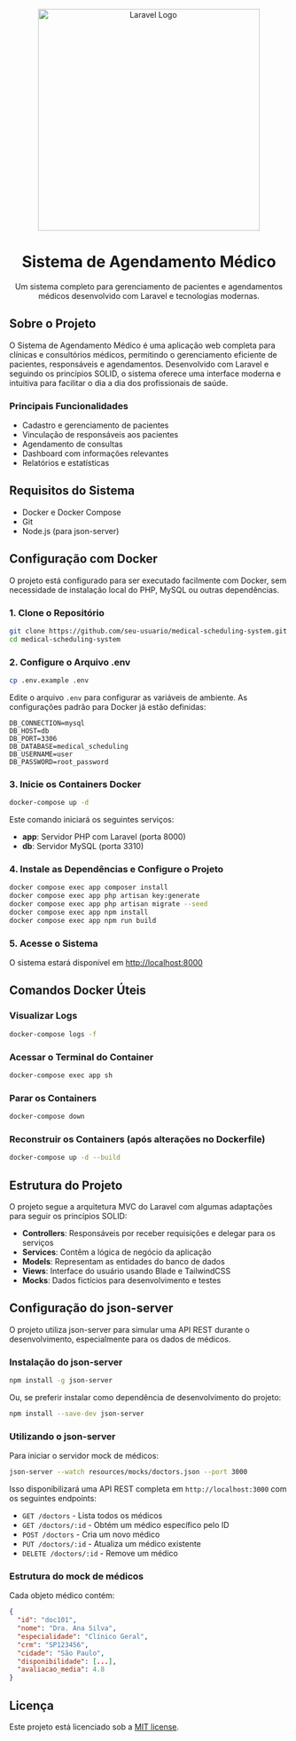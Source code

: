 <p align="center"><img src="https://raw.githubusercontent.com/laravel/art/master/logo-lockup/5%20SVG/2%20CMYK/1%20Full%20Color/laravel-logolockup-cmyk-red.svg" width="400" alt="Laravel Logo"></p>

<h1 align="center">Sistema de Agendamento Médico</h1>

<p align="center">
Um sistema completo para gerenciamento de pacientes e agendamentos médicos desenvolvido com Laravel e tecnologias modernas.
</p>

## Sobre o Projeto

O Sistema de Agendamento Médico é uma aplicação web completa para clínicas e consultórios médicos, permitindo o gerenciamento eficiente de pacientes, responsáveis e agendamentos. Desenvolvido com Laravel e seguindo os princípios SOLID, o sistema oferece uma interface moderna e intuitiva para facilitar o dia a dia dos profissionais de saúde.

### Principais Funcionalidades

- Cadastro e gerenciamento de pacientes
- Vinculação de responsáveis aos pacientes
- Agendamento de consultas
- Dashboard com informações relevantes
- Relatórios e estatísticas

## Requisitos do Sistema

- Docker e Docker Compose
- Git
- Node.js (para json-server)

## Configuração com Docker

O projeto está configurado para ser executado facilmente com Docker, sem necessidade de instalação local do PHP, MySQL ou outras dependências.

### 1. Clone o Repositório

```bash
git clone https://github.com/seu-usuario/medical-scheduling-system.git
cd medical-scheduling-system
```

### 2. Configure o Arquivo .env

```bash
cp .env.example .env
```

Edite o arquivo `.env` para configurar as variáveis de ambiente. As configurações padrão para Docker já estão definidas:

```
DB_CONNECTION=mysql
DB_HOST=db
DB_PORT=3306
DB_DATABASE=medical_scheduling
DB_USERNAME=user
DB_PASSWORD=root_password
```

### 3. Inicie os Containers Docker

```bash
docker-compose up -d
```

Este comando iniciará os seguintes serviços:
- **app**: Servidor PHP com Laravel (porta 8000)
- **db**: Servidor MySQL (porta 3310)

### 4. Instale as Dependências e Configure o Projeto

```bash
docker compose exec app composer install
docker compose exec app php artisan key:generate
docker compose exec app php artisan migrate --seed
docker compose exec app npm install
docker compose exec app npm run build
```

### 5. Acesse o Sistema

O sistema estará disponível em [http://localhost:8000](http://localhost:8000)

## Comandos Docker Úteis

### Visualizar Logs

```bash
docker-compose logs -f
```

### Acessar o Terminal do Container

```bash
docker-compose exec app sh
```

### Parar os Containers

```bash
docker-compose down
```

### Reconstruir os Containers (após alterações no Dockerfile)

```bash
docker-compose up -d --build
```

## Estrutura do Projeto

O projeto segue a arquitetura MVC do Laravel com algumas adaptações para seguir os princípios SOLID:

- **Controllers**: Responsáveis por receber requisições e delegar para os serviços
- **Services**: Contêm a lógica de negócio da aplicação
- **Models**: Representam as entidades do banco de dados
- **Views**: Interface do usuário usando Blade e TailwindCSS
- **Mocks**: Dados fictícios para desenvolvimento e testes

## Configuração do json-server

O projeto utiliza json-server para simular uma API REST durante o desenvolvimento, especialmente para os dados de médicos.

### Instalação do json-server

```bash
npm install -g json-server
```

Ou, se preferir instalar como dependência de desenvolvimento do projeto:

```bash
npm install --save-dev json-server
```

### Utilizando o json-server

Para iniciar o servidor mock de médicos:

```bash
json-server --watch resources/mocks/doctors.json --port 3000
```

Isso disponibilizará uma API REST completa em `http://localhost:3000` com os seguintes endpoints:

- `GET /doctors` - Lista todos os médicos
- `GET /doctors/:id` - Obtém um médico específico pelo ID
- `POST /doctors` - Cria um novo médico
- `PUT /doctors/:id` - Atualiza um médico existente
- `DELETE /doctors/:id` - Remove um médico

### Estrutura do mock de médicos

Cada objeto médico contém:

```json
{
  "id": "doc101",
  "nome": "Dra. Ana Silva",
  "especialidade": "Clínico Geral",
  "crm": "SP123456",
  "cidade": "São Paulo",
  "disponibilidade": [...],
  "avaliacao_media": 4.8
}
```

## Licença

Este projeto está licenciado sob a [MIT license](https://opensource.org/licenses/MIT).
